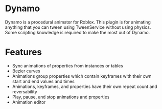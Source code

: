 # Dynamo
Dynamo is a procedural animator for Roblox. This plugin is for animating anything that you can tween using TweenService without using physics.  Some scripting knowledge is required to make the most out of Dynamo.

# Features
- Sync animations of properties from instances or tables
- Bezier curves
- Animations group properties which contain keyframes with their own start and end values and times
- Animations, keyframes, and properties have their own repeat count and reversability
- Play, pause, and stop animations and properties
- Animation editor
